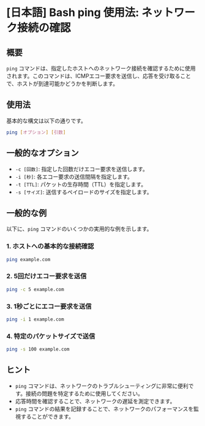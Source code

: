 # [日本語] Bash ping 使用法: ネットワーク接続の確認

## 概要
`ping` コマンドは、指定したホストへのネットワーク接続を確認するために使用されます。このコマンドは、ICMPエコー要求を送信し、応答を受け取ることで、ホストが到達可能かどうかを判断します。

## 使用法
基本的な構文は以下の通りです。

```bash
ping [オプション] [引数]
```

## 一般的なオプション
- `-c [回数]`: 指定した回数だけエコー要求を送信します。
- `-i [秒]`: 各エコー要求の送信間隔を指定します。
- `-t [TTL]`: パケットの生存時間（TTL）を指定します。
- `-s [サイズ]`: 送信するペイロードのサイズを指定します。

## 一般的な例
以下に、`ping` コマンドのいくつかの実用的な例を示します。

### 1. ホストへの基本的な接続確認
```bash
ping example.com
```

### 2. 5回だけエコー要求を送信
```bash
ping -c 5 example.com
```

### 3. 1秒ごとにエコー要求を送信
```bash
ping -i 1 example.com
```

### 4. 特定のパケットサイズで送信
```bash
ping -s 100 example.com
```

## ヒント
- `ping` コマンドは、ネットワークのトラブルシューティングに非常に便利です。接続の問題を特定するために使用してください。
- 応答時間を確認することで、ネットワークの遅延を測定できます。
- `ping` コマンドの結果を記録することで、ネットワークのパフォーマンスを監視することができます。